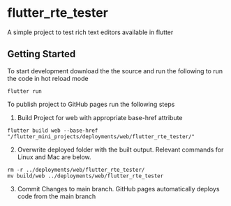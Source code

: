 # flutter_rte_tester

A simple project to test rich text editors available in flutter

## Getting Started

To start development download the the source and run the following to run the code in hot reload mode

```
flutter run
```

To publish project to GitHub pages run the following steps

1. Build Project for web with appropriate base-href attribute

```
flutter build web --base-href "/flutter_mini_projects/deployments/web/flutter_rte_tester/"
```

2. Overwrite deployed folder with the built output. Relevant commands for Linux and Mac are below.

```
rm -r ../deployments/web/flutter_rte_tester/
mv build/web ../deployments/web/flutter_rte_tester
```

3. Commit Changes to main branch. GitHub pages automatically deploys code from the main branch

